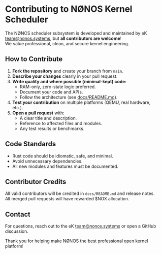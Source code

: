 # Contributing to NØNOS Kernel Scheduler

The NØNOS scheduler subsystem is developed and maintained by eK team@nonos.systems, but **all contributors are welcome**!  
We value professional, clean, and secure kernel engineering.

## How to Contribute

1. **Fork the repository** and create your branch from `main`.
2. **Describe your changes** clearly in your pull request.
3. **Write quality and where possible (minimal-kept) code:**  
   - RAM-only, zero-state logic preferred.
   - Document your code and APIs.
   - Follow the architecture (see [docs/README.md](README.md)).
4. **Test your contribution** on multiple platforms (QEMU, real hardware, etc.).
5. **Open a pull request** with:
   - A clear title and description.
   - Reference to affected files and modules.
   - Any test results or benchmarks.

## Code Standards

- Rust code should be idiomatic, safe, and minimal.
- Avoid unnecessary dependencies.
- All new modules and features must be documented.

## Contributor Credits

All valid contributors will be credited in `docs/README.md` and release notes.
All merged pull requests will have rewarded $NOX allocation.

## Contact

For questions, reach out to the eK team@nonos.systems or open a GitHub discussion.

Thank you for helping make NØNOS the best professional open kernel platform!
